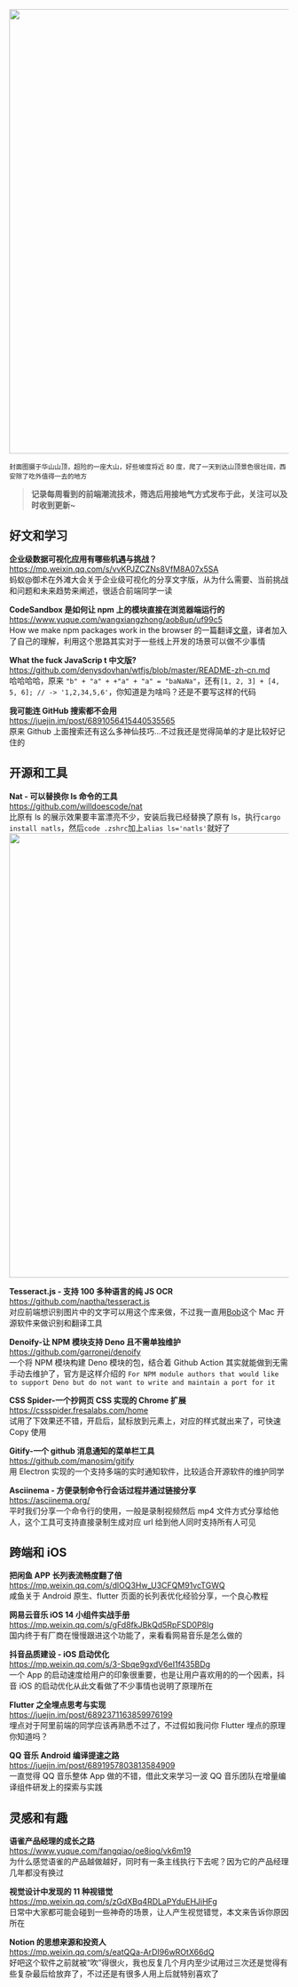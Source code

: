<img src=https://qpluspicture.oss-cn-beijing.aliyuncs.com/r9lvel/华山.jpg width=800/>  

<small>封面图摄于华山山顶，超险的一座大山，好些坡度将近 80 度，爬了一天到达山顶景色很壮阔，西安除了吃外值得一去的地方</small>  

> **记录每周看到的前端潮流技术，筛选后用接地气方式发布于此，关注可以及时收到更新~**  

## 好文和学习

**企业级数据可视化应用有哪些机遇与挑战？**  
<https://mp.weixin.qq.com/s/vvKPJZCZNs8VfM8A07x5SA>  
蚂蚁@御术在外滩大会关于企业级可视化的分享文字版，从为什么需要、当前挑战和问题和未来趋势来阐述，很适合前端同学一读

**CodeSandbox 是如何让 npm 上的模块直接在浏览器端运行的**  
<https://www.yuque.com/wangxiangzhong/aob8up/uf99c5>  
How we make npm packages work in the browser 的一篇翻译[文章](<](https://hackernoon.com/how-we-make-npm-packages-work-in-the-browser-announcing-the-new-packager-6ce16aa4cee6)>)，译者加入了自己的理解，利用这个思路其实对于一些线上开发的场景可以做不少事情

**What the fuck JavaScrip t 中文版?**  
<https://github.com/denysdovhan/wtfjs/blob/master/README-zh-cn.md>  
哈哈哈哈，原来 `"b" + "a" + +"a" + "a" = "baNaNa"`，还有`[1, 2, 3] + [4, 5, 6]; // -> '1,2,34,5,6'`，你知道是为啥吗？还是不要写这样的代码

**我可能连 GitHub 搜索都不会用**  
<https://juejin.im/post/6891056415440535565>  
原来 Github 上面搜索还有这么多神仙技巧...不过我还是觉得简单的才是比较好记住的

## 开源和工具

**Nat - 可以替换你 ls 命令的工具**  
<https://github.com/willdoescode/nat>  
比原有 ls 的展示效果要丰富漂亮不少，安装后我已经替换了原有 ls，执行`cargo install natls`，然后`code .zshrc`加上`alias ls='natls'`就好了
<img src=https://qpluspicture.oss-cn-beijing.aliyuncs.com/jIUTVP/kPXNkf.png width=800/>  

**Tesseract.js - 支持 100 多种语言的纯 JS OCR**  
<https://github.com/naptha/tesseract.js>  
对应前端想识别图片中的文字可以用这个库来做，不过我一直用[Bob](https://ripperhe.gitee.io/bob/#/)这个 Mac 开源软件来做识别和翻译工具

**Denoify-让 NPM 模块支持 Deno 且不需单独维护**  
<https://github.com/garronej/denoify>  
一个将 NPM 模块构建 Deno 模块的包，结合着 Github Action 其实就能做到无需手动去维护了，官方是这样介绍的 `For NPM module authors that would like to support Deno but do not want to write and maintain a port for it`

**CSS Spider-一个抄网页 CSS 实现的 Chrome 扩展**  
<https://cssspider.fresalabs.com/home>  
试用了下效果还不错，开启后，鼠标放到元素上，对应的样式就出来了，可快速 Copy 使用

**Gitify-一个 github 消息通知的菜单栏工具**  
<https://github.com/manosim/gitify>  
用 Electron 实现的一个支持多端的实时通知软件，比较适合开源软件的维护同学

**Asciinema - 方便录制命令行会话过程并通过链接分享**  
<https://asciinema.org/>  
平时我们分享一个命令行的使用，一般是录制视频然后 mp4 文件方式分享给他人，这个工具可支持直接录制生成对应 url 给到他人同时支持所有人可见

## 跨端和 iOS

**把闲鱼 APP 长列表流畅度翻了倍**  
<https://mp.weixin.qq.com/s/dlOQ3Hw_U3CFQM91vcTGWQ>  
咸鱼关于 Android 原生、flutter 页面的长列表优化经验分享，一个良心教程

**网易云音乐 iOS 14 小组件实战手册**  
<https://mp.weixin.qq.com/s/gFd8fkJBkQd5RpFSD0P8Ig>  
国内终于有厂商在慢慢跟进这个功能了，来看看网易音乐是怎么做的

**抖音品质建设 - iOS 启动优化**  
<https://mp.weixin.qq.com/s/3-Sbqe9gxdV6eI1f435BDg>  
一个 App 的启动速度给用户的印象很重要，也是让用户喜欢用的的一个因素，抖音 iOS 的启动优化从此文看做了不少事情也说明了原理所在

**Flutter 之全埋点思考与实现**  
<https://juejin.im/post/6892371163859976199>  
埋点对于阿里前端的同学应该再熟悉不过了，不过假如我问你 Flutter 埋点的原理你知道吗？

**QQ 音乐 Android 编译提速之路**  
<https://juejin.im/post/6891957803813584909>  
一直觉得 QQ 音乐整体 App 做的不错，借此文来学习一波 QQ 音乐团队在增量编译组件研发上的探索与实践

## 灵感和有趣

**语雀产品经理的成长之路**  
<https://www.yuque.com/fangqiao/oe8iog/vk6m19>  
为什么感觉语雀的产品越做越好，同时有一条主线执行下去呢？因为它的产品经理几年都没有换过

**视觉设计中发现的 11 种视错觉**  
<https://mp.weixin.qq.com/s/zGdXBq4RDLaPYduEHJiHFg>  
日常中大家都可能会碰到一些神奇的场景，让人产生视觉错觉，本文来告诉你原因所在

**Notion 的思想来源和投资人**  
<https://mp.weixin.qq.com/s/eatQQa-ArDI96wROtX66dQ>  
好吧这个软件之前就被“吹”得很火，我也反复几个月内至少试用过三次还是觉得有些复杂最后给放弃了，不过还是有很多人用上后就特别喜欢了
